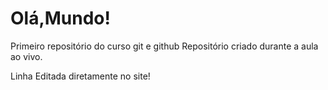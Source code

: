 # Olá,Mundo!
 Primeiro repositório do curso git e github
 Repositório criado durante a aula ao vivo.

Linha Editada diretamente no site!
